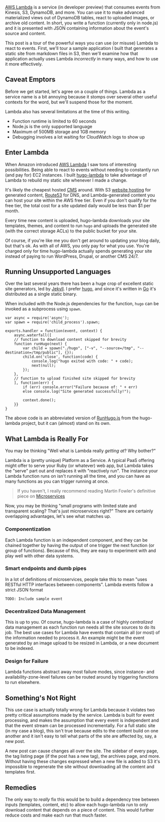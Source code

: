 [AWS Lambda][lambda] is a service (in developer preview) that consumes events
from Kinesis, S3, DynamoDB, and more. You can use it to make advanced
materialized views out of DynamoDB tables, react to uploaded images, or archive
old content. In short, you write a function (currently only in node.js) and it
is presented with JSON containing information about the event's source and
content.

This post is a tour of the powerful ways you can use (or misuse) Lambda to
react to events. First, we'll tour a sample application I built that generates
a static site from markdown files in S3, then we'll examine how that
application actually uses Lambda *incorrectly* in many ways, and how to use it
more effectively.

## Caveat Emptors

Before we get started, let's agree on a couple of things. Lambda as a service
name is a bit annoying because it stomps over several other useful contexts for
the word, but we'll suspend those for the moment.

Lambda also has several limitations at the time of this writing.

* Function runtime is limited to 60 seconds
* Node.js is the only supported language
* Maximum of 500MB storage and 1GB memory
* Debugging involves a lot waiting for CloudWatch logs to show up

## Enter Lambda

When Amazon introduced [AWS Lambda][lambda] I saw tons of interesting
possibilities. Being able to react to events without needing to constantly run
(and pay for) EC2 instances. I built [hugo-lambda][hugolambda] to take
advantage of Lambda to rebuild my static site whenever I made a change.

It's likely the cheapest hosted [CMS][cms] around. With S3 [website
hosting][s3web] for generated content, [Route53][r53] for DNS, and
Lambda-generated content you can host your site within the AWS free tier. Even
if you don't qualify for the free tier, the total cost for a site updated daily
would be less than $1 per month.

Every time new content is uploaded, hugo-lambda downloads your site templates,
themes, and content to run `hugo` and uploads the generated site (with the
correct storage ACLs) to the public bucket for your site.

Of course, if you're like me you don't get around to updating your blog daily,
but that's ok. As with all of AWS, you only pay for what you use. You're
charged only for time hugo-lambda actually spends generating your site instead
of paying to run WordPress, Drupal, or another CMS 24/7.

## Running Unsupported Languages

Over the last several years there has been a huge crop of excellent
static site generators, led by [Jekyll][jekyll]. I prefer [hugo][hugo], and
since it's written in [Go][golang] it's distributed as a single static
binary.

When included with the Node.js dependencies for the function, `hugo` can be
invoked as a subprocess using `spawn`.

```
var async = require('async');
var spawn = require('child_process').spawn;

exports.handler = function(event, context) {
    async.waterfall([
    // function to download content skipped for brevity
    function runHugo(next) {
        var child = spawn("./hugo", ["-v", "--source=/tmp", "--destination=/tmp/public"], {});
        child.on('close', function(code) {
            console.log("hugo exited with code: " + code);
            next(null);
        });
    },
    // function to upload finished site skipped for brevity
    ], function(err) {
        if (err) console.error("Failure because of: " + err)
        else console.log("Site generated successfully!");

        context.done();
    }}
}
```

The above code is an abbreviated version of [RunHugo.js][runhugo] from the
hugo-lambda project, but it can (almost) stand on its own.

## What Lambda is Really For

You may be thinking "Well what is Lambda really *getting at*? Why bother?"

Lambda is a (pretty unique) Platform as a Service. A typical PaaS offering
might offer to serve your Ruby (or whatever) web app, but Lambda takes the
"serve" part out and replaces it with "reactively run". The instance your
Lambda function runs on isn't running all the time, and you can have as many
functions as you can trigger running at once.

> If you haven't, I really recommend reading Martin Fowler's definitive piece
> on [Microservices][microservices]

Now, you may be thinking "small programs with limited state and transparent
scaling? That's just microservices right?" There are certainly overlapping
advantages, let's see what matches up.

### Componentization

Each Lambda function is an independent component, and they can be chained
together by having the output of one trigger the next function (or group of
functions). Because of this, they are easy to experiment with and play well
with other data systems.

### Smart endpoints and dumb pipes

In a lot of definitions of microservices, people take this to mean "uses
RESTful HTTP interfaces between components". Lambda events follow a strict JSON
format

```
TODO: Include sample event
```

### Decentralized Data Management

This is up to you. Of course, hugo-lambda is a case of highly *centralized* data
management as each function run needs all the site sources to do its job. The
best use cases for Lambda have events that contain all (or most) of the
information needed to process it. An example might be the event generated by an
image upload to be resized in Lambda, or a new document to be indexed.

### Design for Failure

Lambda functions abstract away most failure modes, since instance- and
availability-zone-level failures can be routed around by triggering functions
to run elsewhere.

## Something's Not Right

This use case is actually totally wrong for Lambda because it violates two
pretty critical assumptions made by the service. Lambda is built for event
processing, and makes the assumption that every event is independent and that
the event stream can be processed incrementally. For a full static site (in my
case a blog), this isn't true because edits to the content build on one
another and it isn't easy to tell what parts of the site are affected by, say,
a new post.

A new post can cause changes all over the site. The sidebar of every page, the
tag listing page (if the post has a new tag), the archives page, and more.
Without having these changes expressed when a new file is added to S3 it's
impossible to regenerate the site without downloading all the content and
templates first.

## Remedies

The only way to *really* fix this would be to build a dependency tree between
inputs (templates, content, etc) to allow each hugo-lambda run to only download
content that depends on a piece of content. This would further reduce costs and
make each run that much faster.

[cms]: http://en.wikipedia.org/wiki/Content_management_system
[golang]: http://golang.org/
[hugo]: http://gohugo.io/
[hugolambda]: https://github.com/ryansb/hugo-lambda
[jekyll]: http://jekyllrb.com/
[lambda]: https://aws.amazon.com/lambda/
[r53]: https://aws.amazon.com/route53/
[runhugo]: https://github.com/ryansb/hugo-lambda/blob/master/generate/lib/RunHugo.js
[s3web]: http://docs.aws.amazon.com/AmazonS3/latest/dev/WebsiteHosting.html
[microservices]: http://martinfowler.com/articles/microservices.html
